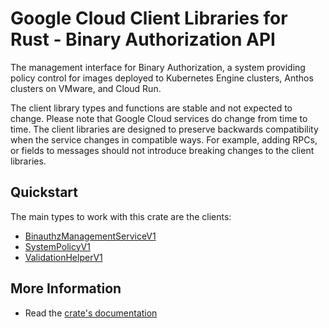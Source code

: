 # Google Cloud Client Libraries for Rust - Binary Authorization API

<!-- Code generated by sidekick. DO NOT EDIT. -->


The management interface for Binary Authorization, a system providing
policy control for images deployed to Kubernetes Engine clusters, Anthos
clusters on VMware, and Cloud Run.

The client library types and functions are stable and not expected to change.
Please note that Google Cloud services do change from time to time. The client
libraries are designed to preserve backwards compatibility when the service
changes in compatible ways. For example, adding RPCs, or fields to messages
should not introduce breaking changes to the client libraries.

## Quickstart

The main types to work with this crate are the clients:

- [BinauthzManagementServiceV1]
- [SystemPolicyV1]
- [ValidationHelperV1]

## More Information

- Read the [crate's documentation](https://docs.rs/google-cloud-binaryauthorization-v1/latest/google-cloud-binaryauthorization-v1)

[BinauthzManagementServiceV1]: https://docs.rs/google-cloud-binaryauthorization-v1/latest/google_cloud_binaryauthorization_v1/client/struct.BinauthzManagementServiceV1.html
[SystemPolicyV1]: https://docs.rs/google-cloud-binaryauthorization-v1/latest/google_cloud_binaryauthorization_v1/client/struct.SystemPolicyV1.html
[ValidationHelperV1]: https://docs.rs/google-cloud-binaryauthorization-v1/latest/google_cloud_binaryauthorization_v1/client/struct.ValidationHelperV1.html
